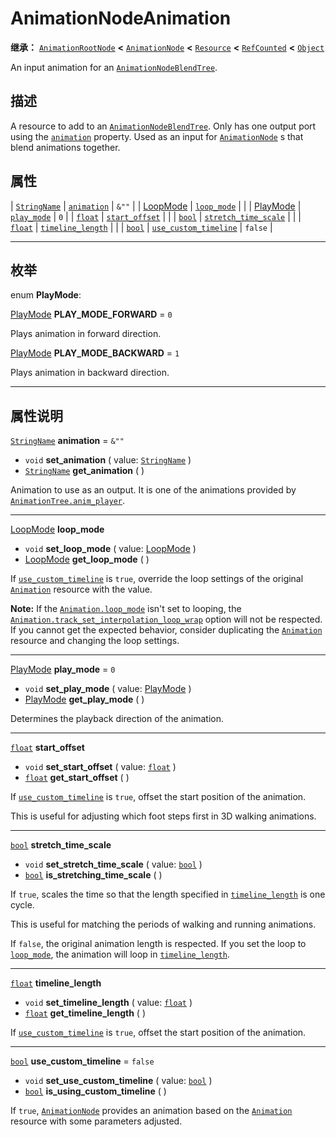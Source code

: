 <!-- ⚠ 请勿编辑本文件 ⚠ -->
<!-- 本文档使用脚本从 WeDot 引擎源码仓库生成。 -->
<!-- 生成脚本：https://github.com/WeDot-Engine/WeDot/tree/4.3/doc/tools/make_md.py； -->
<!-- 原文件：https://github.com/WeDot-Engine/WeDot/tree/4.3/doc/classes/AnimationNodeAnimation.xml。 -->

<div id="_class_animationnodeanimation"></div>

# AnimationNodeAnimation

**继承：** [`AnimationRootNode`](class_animationrootnode.md) **<** [`AnimationNode`](class_animationnode.md) **<** [`Resource`](class_resource.md) **<** [`RefCounted`](class_refcounted.md) **<** [`Object`](class_object.md)

An input animation for an [`AnimationNodeBlendTree`](class_animationnodeblendtree.md).

## 描述

A resource to add to an [`AnimationNodeBlendTree`](class_animationnodeblendtree.md). Only has one output port using the [`animation`](#class_animationnodeanimation_property_animation) property. Used as an input for [`AnimationNode`](class_animationnode.md) s that blend animations together.

## 属性

| [`StringName`](class_stringname.md)               | [`animation`](#class_animationnodeanimation_property_animation)                     | ``&""``   |
| [LoopMode](#enum_animation_loopmode)              | [`loop_mode`](#class_animationnodeanimation_property_loop_mode)                     |           |
| [PlayMode](#enum_animationnodeanimation_playmode) | [`play_mode`](#class_animationnodeanimation_property_play_mode)                     | ``0``     |
| [`float`](class_float.md)                         | [`start_offset`](#class_animationnodeanimation_property_start_offset)               |           |
| [`bool`](class_bool.md)                           | [`stretch_time_scale`](#class_animationnodeanimation_property_stretch_time_scale)   |           |
| [`float`](class_float.md)                         | [`timeline_length`](#class_animationnodeanimation_property_timeline_length)         |           |
| [`bool`](class_bool.md)                           | [`use_custom_timeline`](#class_animationnodeanimation_property_use_custom_timeline) | ``false`` |

<!-- rst-class:: classref-section-separator -->

---

## 枚举

<div id="_class_enum_animationnodeanimation_playmode"></div>

enum **PlayMode**: <div id="enum_animationnodeanimation_playmode"></div>

<div id="_class_animationnodeanimation_constant_play_mode_forward"></div>

[PlayMode](#enum_animationnodeanimation_playmode) **PLAY_MODE_FORWARD** = ``0``

Plays animation in forward direction.

<div id="_class_animationnodeanimation_constant_play_mode_backward"></div>

[PlayMode](#enum_animationnodeanimation_playmode) **PLAY_MODE_BACKWARD** = ``1``

Plays animation in backward direction.

<!-- rst-class:: classref-section-separator -->

---

## 属性说明

<div id="_class_animationnodeanimation_property_animation"></div>

[`StringName`](class_stringname.md) **animation** = ``&""`` <div id="class_animationnodeanimation_property_animation"></div>

- `void` **set_animation** ( value: [`StringName`](class_stringname.md) )
- [`StringName`](class_stringname.md) **get_animation** ( )

Animation to use as an output. It is one of the animations provided by [`AnimationTree.anim_player`](#class_animationtree_property_anim_player).

<!-- rst-class:: classref-item-separator -->

---

<div id="_class_animationnodeanimation_property_loop_mode"></div>

[LoopMode](#enum_animation_loopmode) **loop_mode** <div id="class_animationnodeanimation_property_loop_mode"></div>

- `void` **set_loop_mode** ( value: [LoopMode](#enum_animation_loopmode) )
- [LoopMode](#enum_animation_loopmode) **get_loop_mode** ( )

If [`use_custom_timeline`](#class_animationnodeanimation_property_use_custom_timeline) is `true`, override the loop settings of the original [`Animation`](class_animation.md) resource with the value.

 **Note:** If the [`Animation.loop_mode`](#class_animation_property_loop_mode) isn't set to looping, the [`Animation.track_set_interpolation_loop_wrap`](#class_animation_method_track_set_interpolation_loop_wrap) option will not be respected. If you cannot get the expected behavior, consider duplicating the [`Animation`](class_animation.md) resource and changing the loop settings.

<!-- rst-class:: classref-item-separator -->

---

<div id="_class_animationnodeanimation_property_play_mode"></div>

[PlayMode](#enum_animationnodeanimation_playmode) **play_mode** = ``0`` <div id="class_animationnodeanimation_property_play_mode"></div>

- `void` **set_play_mode** ( value: [PlayMode](#enum_animationnodeanimation_playmode) )
- [PlayMode](#enum_animationnodeanimation_playmode) **get_play_mode** ( )

Determines the playback direction of the animation.

<!-- rst-class:: classref-item-separator -->

---

<div id="_class_animationnodeanimation_property_start_offset"></div>

[`float`](class_float.md) **start_offset** <div id="class_animationnodeanimation_property_start_offset"></div>

- `void` **set_start_offset** ( value: [`float`](class_float.md) )
- [`float`](class_float.md) **get_start_offset** ( )

If [`use_custom_timeline`](#class_animationnodeanimation_property_use_custom_timeline) is `true`, offset the start position of the animation.

This is useful for adjusting which foot steps first in 3D walking animations.

<!-- rst-class:: classref-item-separator -->

---

<div id="_class_animationnodeanimation_property_stretch_time_scale"></div>

[`bool`](class_bool.md) **stretch_time_scale** <div id="class_animationnodeanimation_property_stretch_time_scale"></div>

- `void` **set_stretch_time_scale** ( value: [`bool`](class_bool.md) )
- [`bool`](class_bool.md) **is_stretching_time_scale** ( )

If `true`, scales the time so that the length specified in [`timeline_length`](#class_animationnodeanimation_property_timeline_length) is one cycle.

This is useful for matching the periods of walking and running animations.

If `false`, the original animation length is respected. If you set the loop to [`loop_mode`](#class_animationnodeanimation_property_loop_mode), the animation will loop in [`timeline_length`](#class_animationnodeanimation_property_timeline_length).

<!-- rst-class:: classref-item-separator -->

---

<div id="_class_animationnodeanimation_property_timeline_length"></div>

[`float`](class_float.md) **timeline_length** <div id="class_animationnodeanimation_property_timeline_length"></div>

- `void` **set_timeline_length** ( value: [`float`](class_float.md) )
- [`float`](class_float.md) **get_timeline_length** ( )

If [`use_custom_timeline`](#class_animationnodeanimation_property_use_custom_timeline) is `true`, offset the start position of the animation.

<!-- rst-class:: classref-item-separator -->

---

<div id="_class_animationnodeanimation_property_use_custom_timeline"></div>

[`bool`](class_bool.md) **use_custom_timeline** = ``false`` <div id="class_animationnodeanimation_property_use_custom_timeline"></div>

- `void` **set_use_custom_timeline** ( value: [`bool`](class_bool.md) )
- [`bool`](class_bool.md) **is_using_custom_timeline** ( )

If `true`, [`AnimationNode`](class_animationnode.md) provides an animation based on the [`Animation`](class_animation.md) resource with some parameters adjusted.

[^virtual]: 本方法通常需要用户覆盖才能生效。
[^const]: 本方法无副作用，不会修改该实例的任何成员变量。
[^vararg]: 本方法除了能接受在此处描述的参数外，还能够继续接受任意数量的参数。
[^constructor]: 本方法用于构造某个类型。
[^static]: 调用本方法无需实例，可直接使用类名进行调用。
[^operator]: 本方法描述的是使用本类型作为左操作数的有效运算符。
[^bitfield]: 这个值是由下列位标志构成位掩码的整数。
[^void]: 无返回值。
